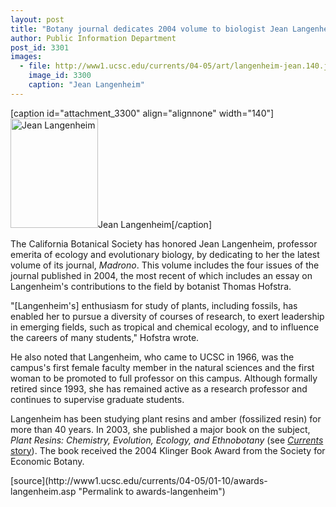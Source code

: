 ```yaml
---
layout: post
title: "Botany journal dedicates 2004 volume to biologist Jean Langenheim"
author: Public Information Department
post_id: 3301
images:
  - file: http://www1.ucsc.edu/currents/04-05/art/langenheim-jean.140.jpg
    image_id: 3300
    caption: "Jean Langenheim"
---
```


[caption id="attachment_3300" align="alignnone" width="140"]<a href="http://localhost/mysite/wp-content/uploads/2005/01/langenheim-jean.140.jpg"><img class="size-full wp-image-3300" src="http://localhost/mysite/wp-content/uploads/2005/01/langenheim-jean.140.jpg" alt="Jean Langenheim" width="140" height="175" /></a>Jean Langenheim[/caption]
<a name="content" id="content"></a>
<p>
  The California Botanical Society has honored Jean Langenheim, professor emerita of ecology and evolutionary biology, by dedicating to her the latest volume of its journal, <i>Madrono</i>. This volume includes the four issues of the journal published in 2004, the most recent of which includes an essay on Langenheim's contributions to the field by botanist Thomas Hofstra.
</p>
<p>
  "[Langenheim's] enthusiasm for study of plants, including fossils, has enabled her to pursue a diversity of courses of research, to exert leadership in emerging fields, such as tropical and chemical ecology, and to influence the careers of many students," Hofstra wrote.
</p>
<p>
  He also noted that Langenheim, who came to UCSC in 1966, was the campus's first female faculty member in the natural sciences and the first woman to be promoted to full professor on this campus. Although formally retired since 1993, she has remained active as a research professor and continues to supervise graduate students.
</p>
<p>
  Langenheim has been studying plant resins and amber (fossilized resin) for more than 40 years. In 2003, she published a major book on the subject, <i>Plant Resins: Chemistry, Evolution, Ecology, and Ethnobotany</i> (see <a href="http://currents.ucsc.edu/02-03/05-26/langenheim.html"><i>Currents</i> story</a>). The book received the 2004 Klinger Book Award from the Society for Economic Botany.
</p>
[source](http://www1.ucsc.edu/currents/04-05/01-10/awards-langenheim.asp "Permalink to awards-langenheim")
